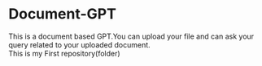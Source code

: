 # Document-GPT
This is a document based GPT.You can upload your file and can ask your query related to your uploaded document.
<br>
This is my First repository(folder)

